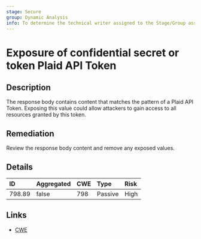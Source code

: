 ```yaml
---
stage: Secure
group: Dynamic Analysis
info: To determine the technical writer assigned to the Stage/Group associated with this page, see https://about.gitlab.com/handbook/product/ux/technical-writing/#assignments
---
```


# Exposure of confidential secret or token Plaid API Token

## Description

The response body contains content that matches the pattern of a Plaid API Token.
Exposing this value could allow attackers to gain access to all resources granted by this token.

## Remediation

Review the response body content and remove any exposed values.

## Details

| ID | Aggregated | CWE | Type | Risk |
|:---|:--------|:--------|:--------|:--------|
| 798.89 | false | 798 | Passive | High |

## Links

- [CWE](https://cwe.mitre.org/data/definitions/798.html)
